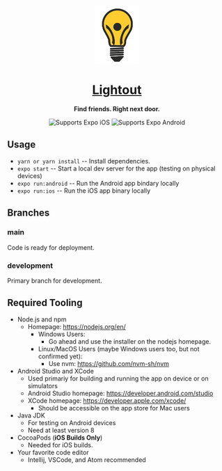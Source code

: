 <!-- Title -->

<p align="center">
  <a href="https://www.lightout.app/">
    <img alt="create-react-native-app" src="./assets/logo_transparent_grey.png" width="20%" height="20%">
    <h1 align="center">Lightout</h1>
  </a>
</p>

<!-- Header -->

<p align="center">
  <b>Find friends. Right next door.</b>
  <br />

  <p align="center">
    <!-- iOS -->
    <img alt="Supports Expo iOS" longdesc="Supports Expo iOS" src="https://img.shields.io/badge/iOS-000.svg?style=flat-square&logo=APPLE&labelColor=999999&logoColor=fff" />
    <!-- Android -->
    <img alt="Supports Expo Android" longdesc="Supports Expo Android" src="https://img.shields.io/badge/Android-000.svg?style=flat-square&logo=ANDROID&labelColor=A4C639&logoColor=fff" />
  </p>
  
</p>

<!-- Body -->

## Usage

- `yarn or yarn install` -- Install dependencies.
- `expo start` -- Start a local dev server for the app (testing on physical devices)
- `expo run:android` -- Run the Android app bindary locally 
- `expo run:ios` -- Run the iOS app binary locally 

## Branches

### main

Code is ready for deployment.

### development

Primary branch for development.

## Required Tooling

- Node.js and npm
  - Homepage: https://nodejs.org/en/
    - Windows Users:
      - Go ahead and use the installer on the nodejs homepage.
    - Linux/MacOS Users (maybe Windows users too, but not confirmed yet):
      - Use nvm: https://github.com/nvm-sh/nvm
- Android Studio and XCode
  - Used primariy for building and running the app on device or on simulators
  - Android Studio homepage: https://developer.android.com/studio
  - XCode homepage: https://developer.apple.com/xcode/
    - Should be accessible on the app store for Mac users
- Java JDK
  - For testing on Android devices
  - Need at least version 8
- CocoaPods (**iOS Builds Only**)
  - Needed for iOS builds.
- Your favorite code editor
  - Intellij, VSCode, and Atom recommended
